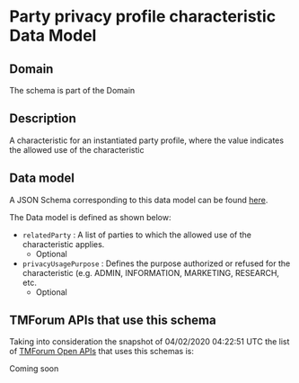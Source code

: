 # Party privacy profile characteristic Data Model

## Domain

The  schema is part of the  Domain

## Description

A characteristic for an instantiated party profile, where the value indicates the allowed use of the characteristic

## Data model

A JSON Schema corresponding to this data model can be found
[here](https://github.com/tmforum-rand/schemas/blob/candidates/EngagedParty/PartyPrivacyProfileCharacteristic.schema.json).

The Data model is defined as shown below:
- `relatedParty` : A list of parties to which the allowed use of the characteristic applies.
  - Optional
- `privacyUsagePurpose` : Defines the purpose authorized or refused for the characteristic (e.g. ADMIN, INFORMATION, MARKETING, RESEARCH, etc.
  - Optional




## TMForum APIs that use this schema

Taking into consideration the snapshot of 04/02/2020 04:22:51 UTC the list of [TMForum Open APIs](https://www.tmforum.org/open-apis/) that uses this schemas is:

Coming soon